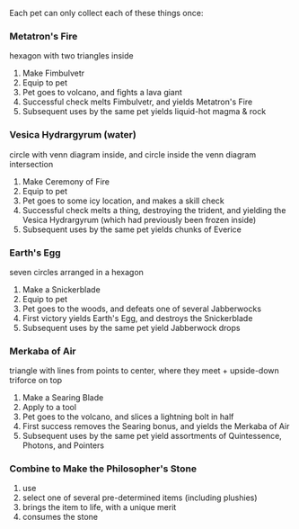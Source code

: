 Each pet can only collect each of these things once:

### Metatron's Fire

hexagon with two triangles inside

1. Make Fimbulvetr
2. Equip to pet 
3. Pet goes to volcano, and fights a lava giant
4. Successful check melts Fimbulvetr, and yields Metatron's Fire
5. Subsequent uses by the same pet yields liquid-hot magma & rock

### Vesica Hydrargyrum (water)

circle with venn diagram inside, and circle inside the venn diagram intersection

1. Make Ceremony of Fire
2. Equip to pet
3. Pet goes to some icy location, and makes a skill check
4. Successful check melts a thing, destroying the trident, and yielding the Vesica Hydrargyrum (which had previously been frozen inside)
5. Subsequent uses by the same pet yields chunks of Everice

### Earth's Egg

seven circles arranged in a hexagon

1. Make a Snickerblade
2. Equip to pet
3. Pet goes to the woods, and defeats one of several Jabberwocks
4. First victory yields Earth's Egg, and destroys the Snickerblade
5. Subsequent uses by the same pet yield Jabberwock drops

### Merkaba of Air

triangle with lines from points to center, where they meet + upside-down triforce on top

1. Make a Searing Blade
2. Apply to a tool
3. Pet goes to the volcano, and slices a lightning bolt in half
4. First success removes the Searing bonus, and yields the Merkaba of Air
5. Subsequent uses by the same pet yield assortments of Quintessence, Photons, and Pointers

### Combine to Make the Philosopher's Stone

1. use
2. select one of several pre-determined items (including plushies)
3. brings the item to life, with a unique merit
4. consumes the stone